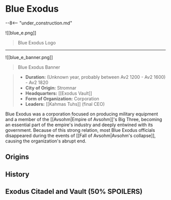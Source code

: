 # Blue Exodus

--8<-- "under_construction.md"

![[blue_e.png]]
> Blue Exodus Logo
***
![[blue_e_banner.png]]
> Blue Exodus Banner


> - **Duration:** (Unknown year, probably between Av2 1200 - Av2 1600) - Av2 1820
> - **City of Origin:** Stromnar
> - **Headquarters:** [[Exodus Vault]]
> - **Form of Organization:** Corporation
> - **Leaders:** [[Kahmas Tuhs]] (final CEO)


Blue Exodus was a corporation focused on producing military equipment and a member of the [[Avsohm|Empire of Avsohm]]'s Big Three, becoming an essential part of the empire's industry and deeply entwined with its government. Because of this strong relation, most Blue Exodus officials disappeared during the events of [[Fall of Avsohm|Avsohm's collapse]], causing the organization's abrupt end.

## Origins

## History

## Exodus Citadel and Vault (50% SPOILERS)
